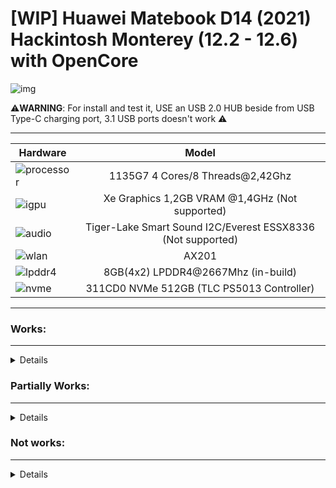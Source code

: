 # [WIP] Huawei Matebook D14 (2021) Hackintosh Monterey (12.2 - 12.6) with OpenCore

![img](https://i.imgur.com/Z7VYhap.png)

⚠️**WARNING**: For install and test it, USE an USB 2.0 HUB beside from USB Type-C charging port, 3.1 USB ports doesn't work ⚠️

---

Hardware | Model
--- |:--:
![processor](https://i.imgur.com/BzXF1mf.png) | 1135G7 4 Cores/8 Threads@2,42Ghz
![igpu](https://i.imgur.com/HS92HLo.png)| Xe Graphics 1,2GB VRAM @1,4GHz (Not supported)
![audio](https://i.imgur.com/Xpsn2zb.png) | Tiger-Lake Smart Sound I2C/Everest ESSX8336 (Not supported)
![wlan](https://i.imgur.com/9eDLwo9.png) | AX201
![lpddr4](https://i.imgur.com/1VtslzT.png) | 8GB(4x2) LPDDR4@2667Mhz (in-build)
![nvme](https://i.imgur.com/J9Q96yY.png) | 311CD0 NVMe 512GB (TLC PS5013 Controller)
---

### Works:
---
<details>

- Opencore 0.9.3 ✅ 

- Installer Boot ✅ (Installation on: NVMe SSD: ~20/25 minutes; SATA3 SSD: ~28/30 minutes)

- System Boot ✅

- Camera ✅ (works perfectly)

- Battery charging and stats ✅

- Screen ✅ (1080x1920)

- Wi-Fi ✅ (altrough is some slow to connect)

 
</details>


### Partially Works:

---
<details>
 
- USB Ports ✅❌ (2.0 and Type-C ports works perfect; 3.1 ports doesn't work for now).
  
- VoodooPS2Controller ✅❌ (Works, but touchpad is broken, after boot seems work but stops inmediatelly).

- Bluetooth ✅❌ (Partially works, if you're using headphones/airbuds, audio might have some cuts).

</details>


### Not works:
---

<details>
 
 
- Touchpad ❌ (MacOS doesn't recognize the Huawei sensors correctly).

- Audio Card ❌ (It's recognized but isn't enabled)

- Microphone ❌ (It's recognized but isn't enabled)

- HDMI ❌ (Doesn't work without 3D Acceleration)

- Screen Backlit ❌ (Doesn't work without 3D Acceleration)

- Fingerprint Scanner ❌ (Don't exist some Goodix kext for MacOS)

</details>

